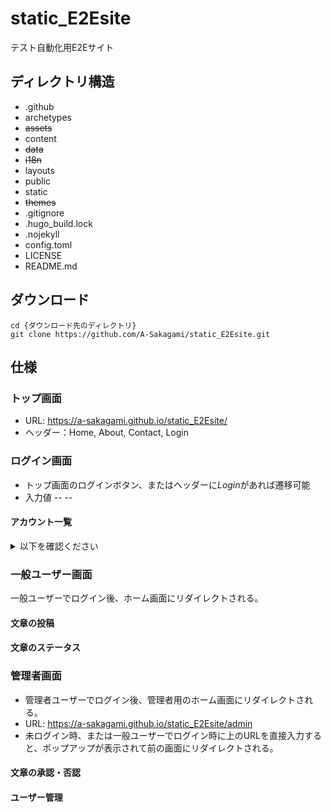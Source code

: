 # static_E2Esite
テスト自動化用E2Eサイト

## ディレクトリ構造
- .github
- archetypes
- ~~assets~~
- content
- ~~data~~
- ~~i18n~~
- layouts
- public
- static
- ~~themes~~
- .gitignore
- .hugo_build.lock
- .nojekyll
- config.toml
- LICENSE
- README.md


## ダウンロード
```shell
cd {ダウンロード先のディレクトリ}
git clone https://github.com/A-Sakagami/static_E2Esite.git
```

## 仕様
### トップ画面
- URL: https://a-sakagami.github.io/static_E2Esite/
- ヘッダー：Home, About, Contact, Login

### ログイン画面
- トップ画面のログインボタン、またはヘッダーに*Login*があれば遷移可能
- 入力値
-- 
--  
#### アカウント一覧

<details><summary>以下を確認ください</summary>

- userType: admin, username: admin, password: adminpass1234
- userType: user, username: user, password: userpass1234

</details>

### 一般ユーザー画面
一般ユーザーでログイン後、ホーム画面にリダイレクトされる。
#### 文章の投稿

#### 文章のステータス

### 管理者画面
- 管理者ユーザーでログイン後、管理者用のホーム画面にリダイレクトされる。
- URL: https://a-sakagami.github.io/static_E2Esite/admin
- 未ログイン時、または一般ユーザーでログイン時に上のURLを直接入力すると、ポップアップが表示されて前の画面にリダイレクトされる。
#### 文章の承認・否認

#### ユーザー管理

